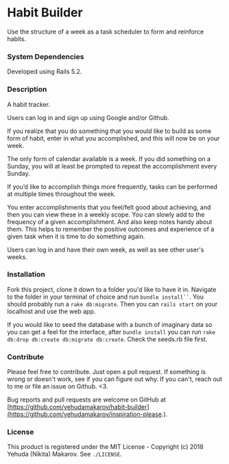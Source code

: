 Habit Builder
=============

Use the structure of a week as a task scheduler to form and reinforce habits.

### System Dependencies

Developed using Rails 5.2\.

### Description

A habit tracker.

Users can log in and sign up using Google and/or Github.

If you realize that you do something that you would like to build as some form of habit, enter in what you accomplished, and this will now be on your week.

The only form of calendar available is a week. If you did something on a Sunday, you will at least be prompted to repeat the accomplishment every Sunday.

If you’d like to accomplish things more frequently, tasks can be performed at multiple times throughout the week.

You enter accomplishments that you feel/felt good about achieving, and then you can view these in a weekly scope. You can slowly add to the frequency of a given accomplishment. And also keep notes handy about them. This helps to remember the positive outcomes and experience of a given task when it is time to do something again.

Users can log in and have their own week, as well as see other user's weeks.

### Installation

Fork this project, clone it down to a folder you'd like to have it in. Navigate to the folder in your terminal of choice and run `bundle install``​`​. You should probably run a `rake db:migrate`. Then you can `rails start` on your localhost and use the web app.

If you would like to seed the database with a bunch of imaginary data so you can get a feel for the interface, after `bundle install` you can run `rake db:drop db:create db:migrate db:create`. Check the seeds.rb file first.

### Contribute

Please feel free to contribute. Just open a pull request. If something is wrong or doesn't work, see if you can figure out why. If you can't, reach out to me or file an issue on Github. \<3.

Bug reports and pull requests are welcome on GitHub at [https://github.com/yehudamakarov/habit-builder](https://github.com/yehudamakarov/inspiration-please.).

### License

This product is registered under the MIT License - Copyright (c) 2018 Yehuda (Nikita) Makarov. See `./LICENSE`.